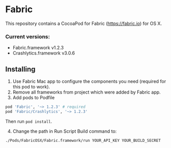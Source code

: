 Fabric
======
This repository contains a CocoaPod for Fabric (https://fabric.io) for OS X.

### Current versions:
* Fabric.framework v1.2.3
* Crashlytics.framework v3.0.6

## Installing
1. Use Fabric Mac app to configure the components you need (required for this pod to work).
2. Remove all frameworks from project which were added by Fabric app.
3. Add pods to Podfile

```ruby
pod 'Fabric', '~> 1.2.3' # required
pod 'Fabric/Crashlytics', '~> 1.2.3'
```

  Then run `pod install`.

4. Change the path in Run Script Build command to:

  `./Pods/FabricOSX/Fabric.framework/run YOUR_API_KEY YOUR_BUILD_SECRET`

